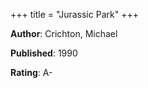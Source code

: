 +++
title = "Jurassic Park"
+++



**Author**: Crichton, Michael

**Published**: 1990

**Rating**: A-
